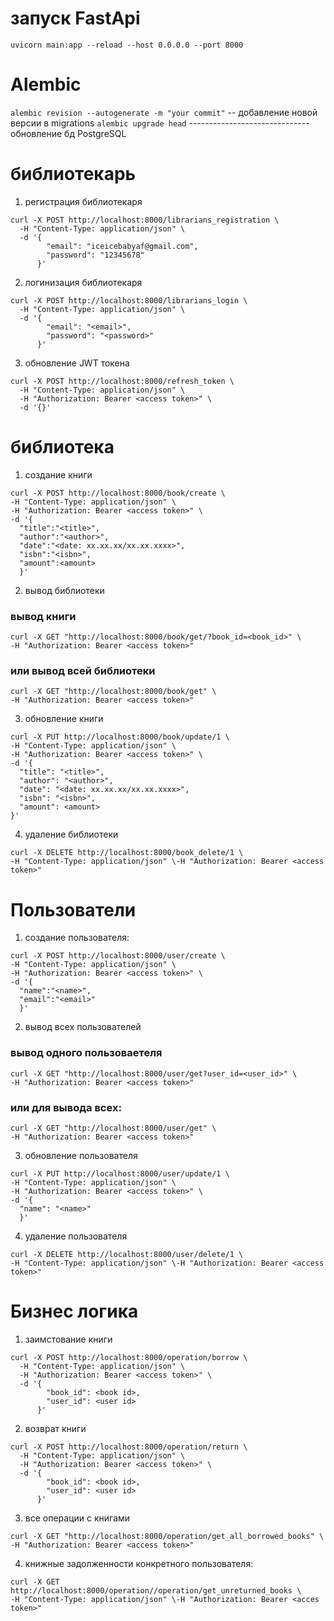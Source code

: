# запуск FastApi
`uvicorn main:app --reload --host 0.0.0.0 --port 8000`

# Alembic
`alembic revision --autogenerate -m "your commit"` -- добавление новой версии в migrations
`alembic upgrade head` ------------------------------ обновление бд PostgreSQL

# библиотекарь
1) регистрация библиотекаря
```
curl -X POST http://localhost:8000/librarians_registration \
  -H "Content-Type: application/json" \
  -d '{
        "email": "iceicebabyaf@gmail.com",
        "password": "12345678"
      }'
```
2) логинизация библиотекаря
```
curl -X POST http://localhost:8000/librarians_login \
  -H "Content-Type: application/json" \
  -d '{
        "email": "<email>",
        "password": "<password>"
      }'
```
3) обновление JWT токена
```
curl -X POST http://localhost:8000/refresh_token \
  -H "Content-Type: application/json" \
  -H "Authorization: Bearer <access token>" \
  -d '{}'
```


# библиотека
1) создание книги
```
curl -X POST http://localhost:8000/book/create \
-H "Content-Type: application/json" \
-H "Authorization: Bearer <access token>" \
-d '{
  "title":"<title>",
  "author":"<author>",
  "date":"<date: xx.xx.xx/xx.xx.xxxx>",
  "isbn":"<isbn>",
  "amount":<amount>
  }'
```

2) вывод библиотеки
### вывод книги
```
curl -X GET "http://localhost:8000/book/get/?book_id=<book_id>" \
-H "Authorization: Bearer <access token>"
```
### или вывод всей библиотеки
```
curl -X GET "http://localhost:8000/book/get" \
-H "Authorization: Bearer <access token>"
```

3) обновление книги
```
curl -X PUT http://localhost:8000/book/update/1 \
-H "Content-Type: application/json" \
-H "Authorization: Bearer <access token>" \
-d '{
  "title": "<title>",
  "author": "<author>",
  "date": "<date: xx.xx.xx/xx.xx.xxxx>",
  "isbn": "<isbn>",
  "amount": <amount>
}'
```

4) удаление библиотеки
```
curl -X DELETE http://localhost:8000/book_delete/1 \
-H "Content-Type: application/json" \-H "Authorization: Bearer <access token>"
```


# Пользователи
1) создание пользователя:
```
curl -X POST http://localhost:8000/user/create \
-H "Content-Type: application/json" \
-H "Authorization: Bearer <access token>" \
-d '{
  "name":"<name>", 
  "email":"<email>"
  }'
```

2) вывод всех пользователей
### вывод одного пользоваетеля
```
curl -X GET "http://localhost:8000/user/get?user_id=<user_id>" \
-H "Authorization: Bearer <access token>"
```
### или для вывода всех:
```
curl -X GET "http://localhost:8000/user/get" \
-H "Authorization: Bearer <access token>"
```

3) обновление пользователя
```
curl -X PUT http://localhost:8000/user/update/1 \
-H "Content-Type: application/json" \
-H "Authorization: Bearer <access token>" \
-d '{
  "name": "<name>"
  }'
```

4) удаление пользователя
```
curl -X DELETE http://localhost:8000/user/delete/1 \
-H "Content-Type: application/json" \-H "Authorization: Bearer <access token>"
```


# Бизнес логика
1) заимстование книги
```
curl -X POST http://localhost:8000/operation/borrow \
  -H "Content-Type: application/json" \
  -H "Authorization: Bearer <access token>" \
  -d '{
        "book_id": <book id>,
        "user_id": <user id>
      }'
```

2) возврат книги
```
curl -X POST http://localhost:8000/operation/return \
  -H "Content-Type: application/json" \
  -H "Authorization: Bearer <access token>" \
  -d '{
        "book_id": <book id>,
        "user_id": <user id>
      }'
```

3) все операции с книгами
```
curl -X GET "http://localhost:8000/operation/get_all_borrowed_books" \
-H "Authorization: Bearer <access token>"
```

4) книжные задолженности конкретного пользователя:
```
curl -X GET http://localhost:8000/operation//operation/get_unreturned_books \
-H "Content-Type: application/json" \-H "Authorization: Bearer <acces token>"
```

